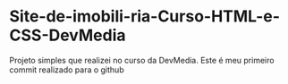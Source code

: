 # Site-de-imobili-ria-Curso-HTML-e-CSS-DevMedia
Projeto simples que realizei no curso da DevMedia. Este é meu primeiro commit realizado para o github
